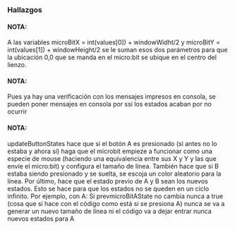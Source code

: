 ### Hallazgos

#### NOTA:

A las variables microBitX = int(values[0]) + windowWidht/2 y microBitY = int(values[1]) + windowHeight/2 se le suman esos dos parámetros para que  la ubicación 0,0 que se manda en el micro:bit se ubique en el centro del lienzo.

#### NOTA: 

Pues ya hay una verificación con los mensajes impresos en consola, se pueden poner mensajes en consola por ssi los estados acaban por no ocurrir

#### NOTA: 

updateButtonStates hace que si el botón A es presionado (si antes no lo estaba y ahora sí) haga que el microbit empieze a funcionar como una especie de mouse (haciendo una equivalencia entre sus X y Y y las que envíe el micro:bit) y configura el tamaño de línea. 
También hace que si B estaba siendo presionado y se suelta, se escoja un color aleatorio para la línea. 
Por último, hace que el estado previo de A y B sean los nuevos estados. Esto se hace para que los estados no se queden en un ciclo infinito. Por ejemplo, con A: Si prevmicroBitAState no cambia nunca a true (cosa que sí hace con el código como está si se presiona A) nunca se va a generar un nuevo tamaño de línea ni el código va a dejar entrar nunca nuevos estados para A

